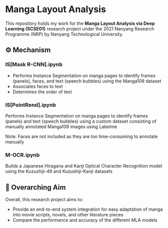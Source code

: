 # Manga Layout Analysis
This repository holds my work for the **Manga Layout Analysis via Deep Learning (SCSE01)** research project under the 2021 Nanyang Research Programme (NRP) by Nanyang Technological University.

## ⚙️ Mechanism
### IS[Mask R-CNN].ipynb
- Performs Instance Segmentation on manga pages to identify frames (panels), faces, and text (speech bubbles) using the Manga109 dataset
- Associates faces to text
- Determines the order of text

### IS[PointRend].ipynb
Performs Instance Segmentation on manga pages to identify frames (panels) and text (speech bubbles) using a custom dataset consisting of manually annotated Manga109 images using Labelme

Note: Faces are not included as they are too time-consuming to annotate manually

### M-OCR.ipynb
Builds a Japanese Hiragana and Kanji Optical Character Recognition model using the Kuzushiji-49 and Kuzushiji-Kanji datasets

## 🎯 Overarching Aim
Overall, this research project aims to:
- Provide an end-to-end system integration for easy adaptation of manga into movie scripts, novels, and other literature pieces
- Compare the performance and accuracy of the different MLA models
